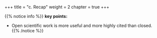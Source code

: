 +++
title = "c. Recap"
weight = 2
chapter = true
+++

{{% notice info %}}
**key points:**
- Open scientific work is more useful and more highly cited than closed.
{{% /notice %}}
